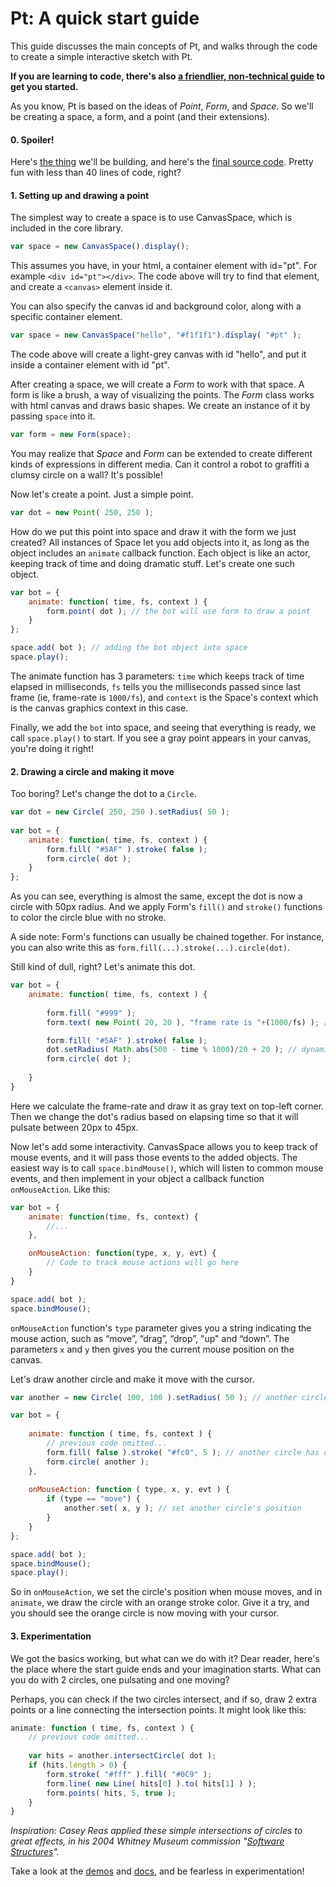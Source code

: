 # Pt: A quick start guide

This guide discusses the main concepts of Pt, and walks through the code to create a simple interactive sketch with Pt.

**If you are learning to code, 
there's also [a friendlier, non-technical guide](https://medium.com/@williamngan/758f2e082da5) to get you started.**

As you know, Pt is based on the ideas of *Point*, *Form*, and *Space*. So we'll be creating a space, a form, and a point (and their extensions). 

#### 0. Spoiler!
Here's [the thing](http://williamngan.github.io/pt/docs/start.html) we'll be building, and here's the [final source code](https://github.com/williamngan/pt/blob/master/docs/start.html). 
Pretty fun with less than 40 lines of code, right?


#### 1. Setting up and drawing a point

The simplest way to create a space is to use CanvasSpace, which is included in the core library.

```javascript
var space = new CanvasSpace().display();
```

This assumes you have, in your html, a container element with id="pt". For example `<div id="pt"></div>`. 
The code above will try to find that element, and create a `<canvas>` element inside it.

You can also specify the canvas id and background color, along with a specific container element.

```javascript
var space = new CanvasSpace("hello", "#f1f1f1").display( "#pt" );
```

The code above will create a light-grey canvas with id "hello", and put it inside a container element with id "pt".

After creating a space, we will create a *Form* to work with that space. A form is like a brush, a way of visualizing the points.
The *Form* class works with html canvas and draws basic shapes. We create an instance of it by passing `space` into it.

```javascript
var form = new Form(space);
```

You may realize that *Space* and *Form* can be extended to create different kinds of expressions in different media. 
Can it control a robot to graffiti a clumsy circle on a wall? It's possible!

Now let's create a point. Just a simple point.

```javascript
var dot = new Point( 250, 250 );
```

How do we put this point into space and draw it with the form we just created? 
All instances of Space let you add objects into it, as long as the object includes an `animate` callback function. 
Each object is like an actor, keeping track of time and doing dramatic stuff. Let's create one such object.

```javascript
var bot = {
    animate: function( time, fs, context ) {
        form.point( dot ); // the bot will use form to draw a point
    }
};

space.add( bot ); // adding the bot object into space
space.play();
```

The animate function has 3 parameters: `time` which keeps track of time elapsed in milliseconds, `fs` tells you the milliseconds passed since last frame (ie, frame-rate is `1000/fs`), and `context` is the Space's context which is the canvas graphics context in this case.

Finally, we add the `bot` into space, and seeing that everything is ready, we call `space.play()` to start. If you see a gray point appears in your canvas, you're doing it right!

#### 2. Drawing a circle and making it move

Too boring? Let's change the dot to a `Circle`. 

```javascript
var dot = new Circle( 250, 250 ).setRadius( 50 );
    
var bot = {
    animate: function( time, fs, context ) {
        form.fill( "#5AF" ).stroke( false );
        form.circle( dot );
    }
};
```

As you can see, everything is almost the same, except the dot is now a circle with 50px radius. And we apply Form's `fill()` and `stroke()` functions to color the circle blue with no stroke.

A side note: Form's functions can usually be chained together. For instance, you can also write this as  `form.fill(...).stroke(...).circle(dot)`.

Still kind of dull, right? Let's animate this dot.

```javascript
var bot = {
    animate: function( time, fs, context ) {
        
        form.fill( "#999" );
        form.text( new Point( 20, 20 ), "frame rate is "+(1000/fs) ); // draw frame rate as text

        form.fill( "#5AF" ).stroke( false );
        dot.setRadius( Math.abs(500 - time % 1000)/20 + 20 ); // dynamic radius that pulsates based on time
        form.circle( dot );
        
    }
} 

```

Here we calculate the frame-rate and draw it as gray text on top-left corner. 
Then we change the dot's radius based on elapsing time so that it will pulsate between 20px to 45px.

Now let's add some interactivity. CanvasSpace allows you to keep track of mouse events, and it will pass those events to the added objects. The easiest way is to call `space.bindMouse()`, which will listen to common mouse events, and then implement in your object a callback function `onMouseAction`. Like this:

```javascript
var bot = {
    animate: function(time, fs, context) { 
        //...
    },

    onMouseAction: function(type, x, y, evt) {
        // Code to track mouse actions will go here
    }
}

space.add( bot );
space.bindMouse();
```

`onMouseAction` function's `type` parameter gives you a string indicating the mouse action, such as “move”, “drag”, “drop”, "up" and “down”. The parameters `x` and `y` then gives you the current mouse position on the canvas.

Let's draw another circle and make it move with the cursor.

```javascript
var another = new Circle( 100, 100 ).setRadius( 50 ); // another circle

var bot = {
    
    animate: function ( time, fs, context ) {
        // previous code omitted...
        form.fill( false ).stroke( "#fc0", 5 ); // another circle has orange stroke and no fill
        form.circle( another );
    },
    
    onMouseAction: function ( type, x, y, evt ) {
        if (type == "move") {
            another.set( x, y ); // set another circle's position
        }
    }
};

space.add( bot );
space.bindMouse();
space.play();
```

So in `onMouseAction`, we set the circle's position when mouse moves, and in `animate`, we draw the circle with an orange stroke color. Give it a try, and you should see the orange circle is now moving with your cursor.

#### 3. Experimentation

We got the basics working, but what can we do with it? Dear reader, here's the place where the start guide ends and your imagination starts. What can you do with 2 circles, one pulsating and one moving?

Perhaps, you can check if the two circles intersect, and if so, draw 2 extra points or a line connecting the intersection points. It might look like this:

```javascript
animate: function ( time, fs, context ) {
    // previous code omitted...
    
    var hits = another.intersectCircle( dot );
    if (hits.length > 0) {
        form.stroke( "#fff" ).fill( "#0C9" );
        form.line( new Line( hits[0] ).to( hits[1] ) );
        form.points( hits, 5, true );
    }
}
```

*Inspiration: Casey Reas applied these simple intersections of circles to great effects, in his 2004 Whitney Museum commission "[Software Structures](http://artport.whitney.org/commissions/softwarestructures/)".*

Take a look at the [demos](http://williamngan.github.io/pt/demo/?name=color.LABtoRGB) and [docs](http://williamngan.github.io/pt/docs/), and be fearless in experimentation!


